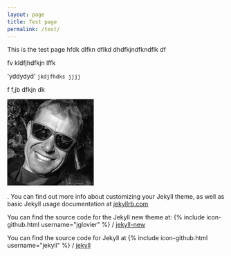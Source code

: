 ```yaml
---
layout: page
title: Test page
permalink: /test/
---
```


This is the test page hfdk dlfkn dflkd 
 dhdfkjndfkndflk df
 
 fv kldfjhdfkjn lffk
 
 'yddydyd'   `jkdjfhdks jjjj`
 
 f f,jb dfkjn dk   
 
  <img src="images/black&white.jpg" alt="black_white" width="200" height="200" />
  
  
 . You can find out more info about customizing your Jekyll theme, as well as basic Jekyll usage documentation at [jekyllrb.com](http://jekyllrb.com/)

You can find the source code for the Jekyll new theme at:
{% include icon-github.html username="jglovier" %} /
[jekyll-new](https://github.com/jglovier/jekyll-new)

You can find the source code for Jekyll at
{% include icon-github.html username="jekyll" %} /
[jekyll](https://github.com/jekyll/jekyll)
